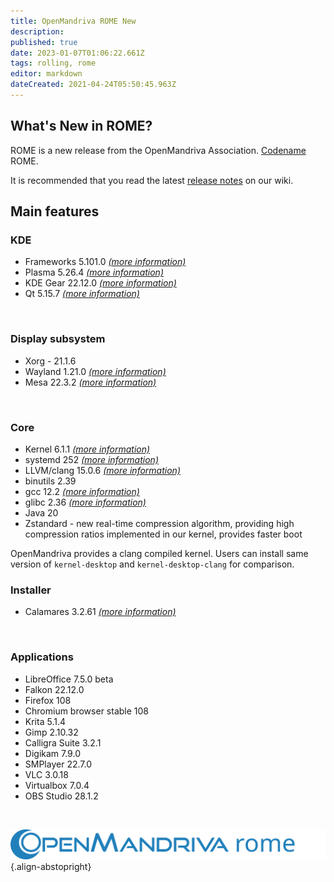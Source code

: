 ```yaml
---
title: OpenMandriva ROME New
description: 
published: true
date: 2023-01-07T01:06:22.661Z
tags: rolling, rome
editor: markdown
dateCreated: 2021-04-24T05:50:45.963Z
---
```


## What's New in ROME?
ROME is a new release from the OpenMandriva Association. [Codename](/policies/codename) ROME.

It is recommended that you read the latest [release notes](/distribution/releases/omlxrolling/notes) on our wiki. 
<br>

## Main features

### KDE

- Frameworks 5.101.0 [*(more information)*](https://kde.org/announcements/frameworks/5/5.101.0/)
- Plasma 5.26.4 [*(more information)*](https://kde.org/announcements/plasma/5/5.26.4/)
- KDE Gear 22.12.0 [*(more information)*](https://kde.org/announcements/gear/22.12.0/)
- Qt 5.15.7 [*(more information)*](https://www.qt.io)
<br>

### Display subsystem
- Xorg - 21.1.6
- Wayland 1.21.0 [*(more information)*](https://wayland.freedesktop.org/releases.html)
- Mesa 22.3.2 [*(more information)*](http://www.mesa3d.org/)
<br>

### Core
- Kernel 6.1.1 [*(more information)*](https://www.kernel.org/)
- systemd 252 [*(more information)*](https://www.freedesktop.org/wiki/Software/systemd/)
- LLVM/clang 15.0.6 [*(more information)*](http://llvm.org/)
- binutils 2.39
- gcc 12.2 [*(more information)*](https://gcc.gnu.org/)
- glibc 2.36 [*(more information)*](http://www.gnu.org/software/libc/)
- Java 20
- Zstandard - new real-time compression algorithm, providing high compression ratios implemented in our kernel, provides faster boot

OpenMandriva provides a clang compiled kernel. Users can install same version of `kernel-desktop` and `kernel-desktop-clang` for comparison.
<br>

### Installer
- Calamares 3.2.61 [*(more information)*](https://calamares.io)
<br>

### Applications
- LibreOffice 7.5.0 beta
- Falkon 22.12.0
- Firefox 108
- Chromium browser stable 108 
- Krita 5.1.4
- Gimp 2.10.32
- Calligra Suite 3.2.1
- Digikam 7.9.0
- SMPlayer 22.7.0
- VLC 3.0.18
- Virtualbox 7.0.4
- OBS Studio 28.1.2

<!-- The port to aarch64 (64-bit ARM processors) is completed, making it possible to build [energy efficient PC replacements for less than $150](https://videos.openmandriva.org/videos/watch/4e135a39-4232-4d85-999c-e349ba8a7bd9).
Installable images are available for the PinebookPro, Raspberry Pi 4B and 3B+, Rock Pi 4A, 4B and 4C, Synquacer, Cubox Pulse and generic UEFI compatible devices, such as most aarch64 server boards. More aarch64 hardware support will follow shortly. This port also enables us to target a smartphone for the first time - an image running on the PinePhone is available (but should not yet be considered final quality). -->
<br>

![header-tr-omrome.svg](/assets/header-tr-omrome.svg){.align-abstopright}

